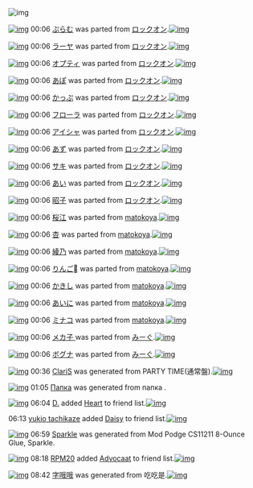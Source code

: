 ![img](http://gdrive-cdn.herokuapp.com/get/0B-nxIpt4DE2TdGhPalFPcFpSY0E/512px-barcode.png)

[![img](http://www.deviantsart.com/3m2i7or.png)](http://www.barcodekanojo.com/kanojo/238666/%E3%81%B7%E3%82%89%E3%82%80) 00:06 [ぷらむ](http://www.barcodekanojo.com/kanojo/238666/%E3%81%B7%E3%82%89%E3%82%80) was parted from [ロックオン](http://www.barcodekanojo.com/kanojo/238666/%E3%81%B7%E3%82%89%E3%82%80).[![img](http://www.deviantsart.com/2musf1g.jpeg)](http://www.barcodekanojo.com/user/241643/%E3%83%AD%E3%83%83%E3%82%AF%E3%82%AA%E3%83%B3) 

[![img](http://www.deviantsart.com/165tujc.png)](http://www.barcodekanojo.com/kanojo/1830086/%E3%83%A9%E3%83%BC%E3%83%A4) 00:06 [ラーヤ](http://www.barcodekanojo.com/kanojo/1830086/%E3%83%A9%E3%83%BC%E3%83%A4) was parted from [ロックオン](http://www.barcodekanojo.com/kanojo/1830086/%E3%83%A9%E3%83%BC%E3%83%A4).[![img](http://www.deviantsart.com/2musf1g.jpeg)](http://www.barcodekanojo.com/user/241643/%E3%83%AD%E3%83%83%E3%82%AF%E3%82%AA%E3%83%B3) 

[![img](http://www.deviantsart.com/1a0p4aj.png)](http://www.barcodekanojo.com/kanojo/581536/%E3%82%AA%E3%83%97%E3%83%86%E3%82%A3) 00:06 [オプティ](http://www.barcodekanojo.com/kanojo/581536/%E3%82%AA%E3%83%97%E3%83%86%E3%82%A3) was parted from [ロックオン](http://www.barcodekanojo.com/kanojo/581536/%E3%82%AA%E3%83%97%E3%83%86%E3%82%A3).[![img](http://www.deviantsart.com/2musf1g.jpeg)](http://www.barcodekanojo.com/user/241643/%E3%83%AD%E3%83%83%E3%82%AF%E3%82%AA%E3%83%B3) 

[![img](http://www.deviantsart.com/2e71ivf.png)](http://www.barcodekanojo.com/kanojo/16968/%E3%81%82%E3%81%BD) 00:06 [あぽ](http://www.barcodekanojo.com/kanojo/16968/%E3%81%82%E3%81%BD) was parted from [ロックオン](http://www.barcodekanojo.com/kanojo/16968/%E3%81%82%E3%81%BD).[![img](http://www.deviantsart.com/2musf1g.jpeg)](http://www.barcodekanojo.com/user/241643/%E3%83%AD%E3%83%83%E3%82%AF%E3%82%AA%E3%83%B3) 

[![img](http://www.deviantsart.com/3n0jfvq.png)](http://www.barcodekanojo.com/kanojo/1229601/%E3%81%8B%E3%81%A3%E3%81%B7) 00:06 [かっぷ](http://www.barcodekanojo.com/kanojo/1229601/%E3%81%8B%E3%81%A3%E3%81%B7) was parted from [ロックオン](http://www.barcodekanojo.com/kanojo/1229601/%E3%81%8B%E3%81%A3%E3%81%B7).[![img](http://www.deviantsart.com/2musf1g.jpeg)](http://www.barcodekanojo.com/user/241643/%E3%83%AD%E3%83%83%E3%82%AF%E3%82%AA%E3%83%B3) 

[![img](http://www.deviantsart.com/2tfkuq9.png)](http://www.barcodekanojo.com/kanojo/1239146/%E3%83%95%E3%83%AD%E3%83%BC%E3%83%A9) 00:06 [フローラ](http://www.barcodekanojo.com/kanojo/1239146/%E3%83%95%E3%83%AD%E3%83%BC%E3%83%A9) was parted from [ロックオン](http://www.barcodekanojo.com/kanojo/1239146/%E3%83%95%E3%83%AD%E3%83%BC%E3%83%A9).[![img](http://www.deviantsart.com/2musf1g.jpeg)](http://www.barcodekanojo.com/user/241643/%E3%83%AD%E3%83%83%E3%82%AF%E3%82%AA%E3%83%B3) 

[![img](http://www.deviantsart.com/ibb22n.png)](http://www.barcodekanojo.com/kanojo/956840/%E3%82%A2%E3%82%A4%E3%82%B7%E3%83%A3) 00:06 [アイシャ](http://www.barcodekanojo.com/kanojo/956840/%E3%82%A2%E3%82%A4%E3%82%B7%E3%83%A3) was parted from [ロックオン](http://www.barcodekanojo.com/kanojo/956840/%E3%82%A2%E3%82%A4%E3%82%B7%E3%83%A3).[![img](http://www.deviantsart.com/2musf1g.jpeg)](http://www.barcodekanojo.com/user/241643/%E3%83%AD%E3%83%83%E3%82%AF%E3%82%AA%E3%83%B3) 

[![img](http://www.deviantsart.com/3ev3ri.png)](http://www.barcodekanojo.com/kanojo/1996543/%E3%81%82%E3%81%9A) 00:06 [あず](http://www.barcodekanojo.com/kanojo/1996543/%E3%81%82%E3%81%9A) was parted from [ロックオン](http://www.barcodekanojo.com/kanojo/1996543/%E3%81%82%E3%81%9A).[![img](http://www.deviantsart.com/2musf1g.jpeg)](http://www.barcodekanojo.com/user/241643/%E3%83%AD%E3%83%83%E3%82%AF%E3%82%AA%E3%83%B3) 

[![img](http://www.deviantsart.com/1dch9u4.png)](http://www.barcodekanojo.com/kanojo/2057475/%E3%82%B5%E3%82%AD) 00:06 [サキ](http://www.barcodekanojo.com/kanojo/2057475/%E3%82%B5%E3%82%AD) was parted from [ロックオン](http://www.barcodekanojo.com/kanojo/2057475/%E3%82%B5%E3%82%AD).[![img](http://www.deviantsart.com/2musf1g.jpeg)](http://www.barcodekanojo.com/user/241643/%E3%83%AD%E3%83%83%E3%82%AF%E3%82%AA%E3%83%B3) 

[![img](http://www.deviantsart.com/t6e20l.png)](http://www.barcodekanojo.com/kanojo/2055400/%E3%81%82%E3%81%84) 00:06 [あい](http://www.barcodekanojo.com/kanojo/2055400/%E3%81%82%E3%81%84) was parted from [ロックオン](http://www.barcodekanojo.com/kanojo/2055400/%E3%81%82%E3%81%84).[![img](http://www.deviantsart.com/2musf1g.jpeg)](http://www.barcodekanojo.com/user/241643/%E3%83%AD%E3%83%83%E3%82%AF%E3%82%AA%E3%83%B3) 

[![img](http://www.deviantsart.com/1hvlq5b.png)](http://www.barcodekanojo.com/kanojo/2037192/%E6%98%AD%E5%AD%90) 00:06 [昭子](http://www.barcodekanojo.com/kanojo/2037192/%E6%98%AD%E5%AD%90) was parted from [ロックオン](http://www.barcodekanojo.com/kanojo/2037192/%E6%98%AD%E5%AD%90).[![img](http://www.deviantsart.com/2musf1g.jpeg)](http://www.barcodekanojo.com/user/241643/%E3%83%AD%E3%83%83%E3%82%AF%E3%82%AA%E3%83%B3) 

[![img](http://www.deviantsart.com/23o9hqn.png)](http://www.barcodekanojo.com/kanojo/2030173/%E6%A1%9C%E6%B1%9F) 00:06 [桜江](http://www.barcodekanojo.com/kanojo/2030173/%E6%A1%9C%E6%B1%9F) was parted from [matokoya](http://www.barcodekanojo.com/kanojo/2030173/%E6%A1%9C%E6%B1%9F).[![img](http://www.deviantsart.com/2qe0j45.jpeg)](http://www.barcodekanojo.com/user/24932/matokoya) 

[![img](http://www.deviantsart.com/1s0nn5u.png)](http://www.barcodekanojo.com/kanojo/2337052/%E6%9D%8F) 00:06 [杏](http://www.barcodekanojo.com/kanojo/2337052/%E6%9D%8F) was parted from [matokoya](http://www.barcodekanojo.com/kanojo/2337052/%E6%9D%8F).[![img](http://www.deviantsart.com/2qe0j45.jpeg)](http://www.barcodekanojo.com/user/24932/matokoya) 

[![img](http://www.deviantsart.com/11mso39.png)](http://www.barcodekanojo.com/kanojo/1371652/%E7%B6%BE%E4%B9%83) 00:06 [綾乃](http://www.barcodekanojo.com/kanojo/1371652/%E7%B6%BE%E4%B9%83) was parted from [matokoya](http://www.barcodekanojo.com/kanojo/1371652/%E7%B6%BE%E4%B9%83).[![img](http://www.deviantsart.com/2qe0j45.jpeg)](http://www.barcodekanojo.com/user/24932/matokoya) 

[![img](http://www.deviantsart.com/34nim7f.png)](http://www.barcodekanojo.com/kanojo/1395337/%E3%82%8A%E3%82%93%E3%81%94%EE%8D%85) 00:06 [りんご](http://www.barcodekanojo.com/kanojo/1395337/%E3%82%8A%E3%82%93%E3%81%94%EE%8D%85) was parted from [matokoya](http://www.barcodekanojo.com/kanojo/1395337/%E3%82%8A%E3%82%93%E3%81%94%EE%8D%85).[![img](http://www.deviantsart.com/2qe0j45.jpeg)](http://www.barcodekanojo.com/user/24932/matokoya) 

[![img](http://www.deviantsart.com/2581oeh.png)](http://www.barcodekanojo.com/kanojo/898783/%E3%81%8B%E3%81%8D%E3%81%97) 00:06 [かきし](http://www.barcodekanojo.com/kanojo/898783/%E3%81%8B%E3%81%8D%E3%81%97) was parted from [matokoya](http://www.barcodekanojo.com/kanojo/898783/%E3%81%8B%E3%81%8D%E3%81%97).[![img](http://www.deviantsart.com/2qe0j45.jpeg)](http://www.barcodekanojo.com/user/24932/matokoya) 

[![img](http://www.deviantsart.com/pprjoe.png)](http://www.barcodekanojo.com/kanojo/818801/%E3%81%82%E3%81%84%E3%81%AB) 00:06 [あいに](http://www.barcodekanojo.com/kanojo/818801/%E3%81%82%E3%81%84%E3%81%AB) was parted from [matokoya](http://www.barcodekanojo.com/kanojo/818801/%E3%81%82%E3%81%84%E3%81%AB).[![img](http://www.deviantsart.com/2qe0j45.jpeg)](http://www.barcodekanojo.com/user/24932/matokoya) 

[![img](http://www.deviantsart.com/f7ddij.png)](http://www.barcodekanojo.com/kanojo/584631/%E3%83%9F%E3%83%8A%E3%82%B3) 00:06 [ミナコ](http://www.barcodekanojo.com/kanojo/584631/%E3%83%9F%E3%83%8A%E3%82%B3) was parted from [matokoya](http://www.barcodekanojo.com/kanojo/584631/%E3%83%9F%E3%83%8A%E3%82%B3).[![img](http://www.deviantsart.com/2qe0j45.jpeg)](http://www.barcodekanojo.com/user/24932/matokoya) 

[![img](http://www.deviantsart.com/kr3co1.png)](http://www.barcodekanojo.com/kanojo/3153390/%E3%83%A1%E3%82%AB%E5%AD%90%20) 00:06 [メカ子 ](http://www.barcodekanojo.com/kanojo/3153390/%E3%83%A1%E3%82%AB%E5%AD%90%20) was parted from [みーぐ](http://www.barcodekanojo.com/kanojo/3153390/%E3%83%A1%E3%82%AB%E5%AD%90%20).[![img](http://www.deviantsart.com/6647o5.jpeg)](http://www.barcodekanojo.com/user/230432/%E3%81%BF%E3%83%BC%E3%81%90) 

[![img](http://www.deviantsart.com/2f6h6ii.png)](http://www.barcodekanojo.com/kanojo/3132971/%E3%83%9C%E3%82%B0%E3%83%8A) 00:06 [ボグナ](http://www.barcodekanojo.com/kanojo/3132971/%E3%83%9C%E3%82%B0%E3%83%8A) was parted from [みーぐ](http://www.barcodekanojo.com/kanojo/3132971/%E3%83%9C%E3%82%B0%E3%83%8A).[![img](http://www.deviantsart.com/6647o5.jpeg)](http://www.barcodekanojo.com/user/230432/%E3%81%BF%E3%83%BC%E3%81%90) 

[![img](http://www.deviantsart.com/15ecsc0.png)](http://www.barcodekanojo.com/kanojo/3191531/ClariS) 00:36 [ClariS](http://www.barcodekanojo.com/kanojo/3191531/ClariS) was generated from PARTY TIME(通常盤).[![img](http://www.deviantsart.com/a8134c.jpeg)](http://www.barcodekanojo.com/product_images/barcode/6015990/1420904145/PARTY%20TIME%28%E9%80%9A%E5%B8%B8%E7%9B%A4%29.jpg) 

[![img](http://www.deviantsart.com/2h488k1.png)](http://www.barcodekanojo.com/kanojo/3191532/%D0%9F%D0%B0%D0%BF%D0%BA%D0%B0) 01:05 [Папка](http://www.barcodekanojo.com/kanojo/3191532/%D0%9F%D0%B0%D0%BF%D0%BA%D0%B0) was generated from папка .

[![img](http://www.deviantsart.com/2bu1fn4.jpeg)](http://www.barcodekanojo.com/user/442119/D.) 06:04 [D.](http://www.barcodekanojo.com/user/442119/D.) added [Heart](http://www.barcodekanojo.com/kanojo/1015876/Heart) to friend list.[![img](http://www.deviantsart.com/37cqik3.png)](http://www.barcodekanojo.com/kanojo/1015876/Heart) 

06:13 [yukio tachikaze](http://www.barcodekanojo.com/user/499614/yukio%20tachikaze) added [Daisy](http://www.barcodekanojo.com/kanojo/2529445/Daisy) to friend list.[![img](http://www.deviantsart.com/3fov2ui.png)](http://www.barcodekanojo.com/kanojo/2529445/Daisy) 

[![img](http://www.deviantsart.com/2gn6rqf.png)](http://www.barcodekanojo.com/kanojo/3191533/Sparkle) 06:59 [Sparkle](http://www.barcodekanojo.com/kanojo/3191533/Sparkle) was generated from Mod Podge CS11211 8-Ounce Glue, Sparkle.

[![img](http://www.deviantsart.com/1m0o1ih.jpeg)](http://www.barcodekanojo.com/user/397515/RPM20) 08:18 [RPM20](http://www.barcodekanojo.com/user/397515/RPM20) added [Advocaat](http://www.barcodekanojo.com/kanojo/2735947/Advocaat) to friend list.[![img](http://www.deviantsart.com/4fvfd6.png)](http://www.barcodekanojo.com/kanojo/2735947/Advocaat) 

[![img](http://www.deviantsart.com/1svplbd.png)](http://www.barcodekanojo.com/kanojo/3191534/%E5%AD%97%E5%93%A6%E5%93%A6) 08:42 [字哦哦](http://www.barcodekanojo.com/kanojo/3191534/%E5%AD%97%E5%93%A6%E5%93%A6) was generated from 吃吃是.[![img](http://www.deviantsart.com/3nohaea.jpeg)](http://www.barcodekanojo.com/product_images/barcode/6015996/1420933292/50x50x,PE5,P90,P83,PE5,P90,P83,PE6,P98,PAF.jpg,qw=88,ah=88.pagespeed.ic.iJ53nAHHKv.jpg) 

